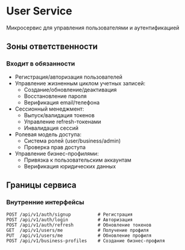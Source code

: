 # User Service

Микросервис для управления пользователями и аутентификацией

## Зоны ответственности

### Входит в обязанности

- Регистрация/авторизация пользователей
- Управление жизненным циклом учетных записей:
  - Создание/обновление/деактивация
  - Восстановление пароля
  - Верификация email/телефона
- Сессионный менеджмент:
  - Выпуск/валидация токенов
  - Управление refresh-токенами
  - Инвалидация сессий
- Ролевая модель доступа:
  - Система ролей (user/business/admin)
  - Проверка прав доступа
- Управление бизнес-профилями:
  - Привязка к пользовательским аккаунтам
  - Верификация юридических данных

## Границы сервиса

### Внутренние интерфейсы

```http
POST /api/v1/auth/signup          # Регистрация
POST /api/v1/auth/login           # Авторизация
POST /api/v1/auth/refresh         # Обновление токенов
GET  /api/v1/users/me             # Получение профиля
PUT  /api/v1/users/me             # Обновление профиля
POST /api/v1/business-profiles    # Создание бизнес-профиля
```
